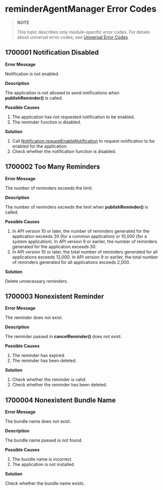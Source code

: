 # reminderAgentManager Error Codes

> **NOTE**
>
> This topic describes only module-specific error codes. For details about universal error codes, see [Universal Error Codes](../errorcode-universal.md).

## 1700001 Notification Disabled

**Error Message**

Notification is not enabled.

**Description**

The application is not allowed to send notifications when **publishReminder()** is called.

**Possible Causes**

1. The application has not requested notification to be enabled.
2. The reminder function is disabled.

**Solution**

1. Call [Notification.requestEnableNotification](../apis-notification-kit/js-apis-notification.md#notificationrequestenablenotification8) to request notification to be enabled for the application.
2. Check whether the notification function is disabled.

## 1700002 Too Many Reminders

**Error Message**

The number of reminders exceeds the limit.

**Description**

The number of reminders exceeds the limit when **publishReminder()** is called.

**Possible Causes**
<!--RP1-->
1. In API version 10 or later, the number of reminders generated for the application exceeds 30 (for a common application) or 10,000 (for a system application). In API version 9 or earlier, the number of reminders generated for the application exceeds 30.
2. In API version 10 or later, the total number of reminders generated for all applications exceeds 12,000. In API version 9 or earlier, the total number of reminders generated for all applications exceeds 2,000.

**Solution**

Delete unnecessary reminders.
<!--RP1End-->
## 1700003 Nonexistent Reminder

**Error Message**

The reminder does not exist.

**Description**

The reminder passed in **cancelReminder()** does not exist.

**Possible Causes**

1. The reminder has expired.
2. The reminder has been deleted.

**Solution**

1. Check whether the reminder is valid.
2. Check whether the reminder has been deleted.

## 1700004 Nonexistent Bundle Name

**Error Message**

The bundle name does not exist.

**Description**

The bundle name passed is not found.

**Possible Causes**

1. The bundle name is incorrect.
2. The application is not installed.

**Solution**

Check whether the bundle name exists.
